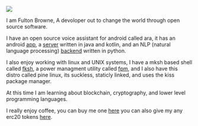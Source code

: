 ![](https://media.giphy.com/media/IBMavwmu4KEEw/giphy.gif)

I am Fulton Browne, A devoloper out to change the world through open source software.

I have an open source voice assistant for android called ara, it has an android [app](https://github.com/FultonBrowne/Ara-android), a [server](https://github.com/FultonBrowne/Ara-Server) written in java and kotlin, and an NLP (natural language processing) [backend](https://github.com/FultonBrowne/ara-nlp) written in python.

I also enjoy working with linux and UNIX systems, I have a mksh based shell called [fksh](https://github.com/FultonBrowne/fksh), a power managment utility called [fpm](https://github.com/FultonBrowne/fpm), and I also have this distro called pine linux, its suckless, staticly linked, and uses the kiss package manager.

At this time I am learning about blockchain, cryptography, and lower level programming languages.

I really enjoy coffee, you can buy me one [here](https://www.buymeacoffee.com/28EcqNL) you can also give my any erc20 tokens [here](https://etherscan.io/address/0xe7d960ee16d6fcddeb66b0afbbfa051f61ef0e6c).
